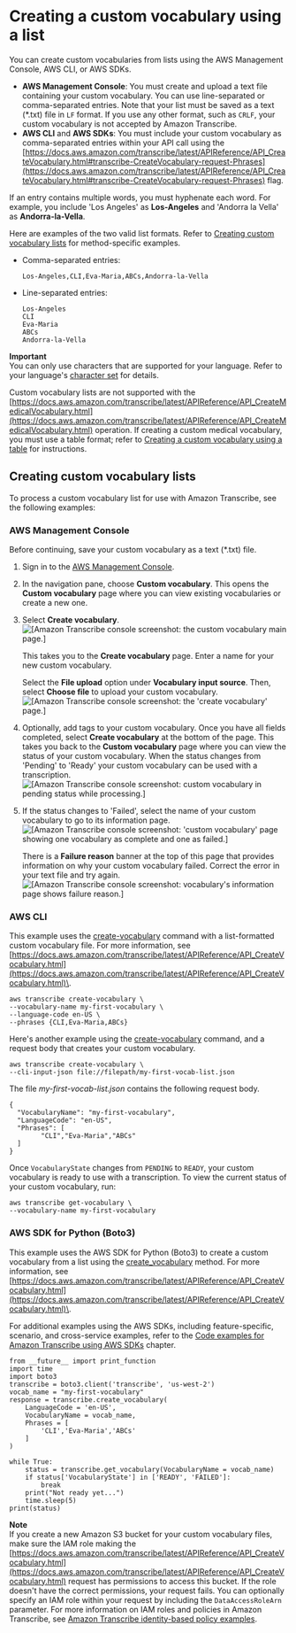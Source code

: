 # Creating a custom vocabulary using a list<a name="custom-vocabulary-create-list"></a>

You can create custom vocabularies from lists using the AWS Management Console, AWS CLI, or AWS SDKs\.
+ **AWS Management Console**: You must create and upload a text file containing your custom vocabulary\. You can use line\-separated or comma\-separated entries\. Note that your list must be saved as a text \(\*\.txt\) file in `LF` format\. If you use any other format, such as `CRLF`, your custom vocabulary is not accepted by Amazon Transcribe\.
+ **AWS CLI** and **AWS SDKs**: You must include your custom vocabulary as comma\-separated entries within your API call using the [https://docs.aws.amazon.com/transcribe/latest/APIReference/API_CreateVocabulary.html#transcribe-CreateVocabulary-request-Phrases](https://docs.aws.amazon.com/transcribe/latest/APIReference/API_CreateVocabulary.html#transcribe-CreateVocabulary-request-Phrases) flag\.

If an entry contains multiple words, you must hyphenate each word\. For example, you include 'Los Angeles' as **Los\-Angeles** and 'Andorra la Vella' as **Andorra\-la\-Vella**\.

Here are examples of the two valid list formats\. Refer to [Creating custom vocabulary lists](#custom-vocabulary-create-list-examples) for method\-specific examples\.
+ Comma\-separated entries:

  ```
  Los-Angeles,CLI,Eva-Maria,ABCs,Andorra-la-Vella
  ```
+ Line\-separated entries:

  ```
  Los-Angeles
  CLI
  Eva-Maria
  ABCs
  Andorra-la-Vella
  ```

**Important**  
You can only use characters that are supported for your language\. Refer to your language's [character set](charsets.md) for details\.

Custom vocabulary lists are not supported with the [https://docs.aws.amazon.com/transcribe/latest/APIReference/API_CreateMedicalVocabulary.html](https://docs.aws.amazon.com/transcribe/latest/APIReference/API_CreateMedicalVocabulary.html) operation\. If creating a custom medical vocabulary, you must use a table format; refer to [Creating a custom vocabulary using a table](custom-vocabulary-create-table.md) for instructions\.

## Creating custom vocabulary lists<a name="custom-vocabulary-create-list-examples"></a>

To process a custom vocabulary list for use with Amazon Transcribe, see the following examples:

### AWS Management Console<a name="vocab-create-list-console-batch"></a>

Before continuing, save your custom vocabulary as a text \(\*\.txt\) file\.

1. Sign in to the [AWS Management Console](https://console.aws.amazon.com/transcribe/)\.

1. In the navigation pane, choose **Custom vocabulary**\. This opens the **Custom vocabulary** page where you can view existing vocabularies or create a new one\.

1. Select **Create vocabulary**\.  
![\[Amazon Transcribe console screenshot: the custom vocabulary main page.\]](http://docs.aws.amazon.com/transcribe/latest/dg/images/vocab-create-console.png)

   This takes you to the **Create vocabulary** page\. Enter a name for your new custom vocabulary\.

   Select the **File upload** option under **Vocabulary input source**\. Then, select **Choose file** to upload your custom vocabulary\.  
![\[Amazon Transcribe console screenshot: the 'create vocabulary' page.\]](http://docs.aws.amazon.com/transcribe/latest/dg/images/vocab-create-console-upload.png)

1. Optionally, add tags to your custom vocabulary\. Once you have all fields completed, select **Create vocabulary** at the bottom of the page\. This takes you back to the **Custom vocabulary** page where you can view the status of your custom vocabulary\. When the status changes from 'Pending' to 'Ready' your custom vocabulary can be used with a transcription\.  
![\[Amazon Transcribe console screenshot: custom vocabulary in pending status while processing.\]](http://docs.aws.amazon.com/transcribe/latest/dg/images/vocab-create-console-pending.png)

1. If the status changes to 'Failed', select the name of your custom vocabulary to go to its information page\.  
![\[Amazon Transcribe console screenshot: 'custom vocabulary' page showing one vocabulary as complete and one as failed.\]](http://docs.aws.amazon.com/transcribe/latest/dg/images/vocab-create-console-failed.png)

   There is a **Failure reason** banner at the top of this page that provides information on why your custom vocabulary failed\. Correct the error in your text file and try again\.  
![\[Amazon Transcribe console screenshot: vocabulary's information page shows failure reason.\]](http://docs.aws.amazon.com/transcribe/latest/dg/images/vocab-create-console-failed2.png)

### AWS CLI<a name="vocab-create-list-cli"></a>

This example uses the [create\-vocabulary](https://docs.aws.amazon.com/cli/latest/reference/transcribe/create-vocabulary.html) command with a list\-formatted custom vocabulary file\. For more information, see [https://docs.aws.amazon.com/transcribe/latest/APIReference/API_CreateVocabulary.html](https://docs.aws.amazon.com/transcribe/latest/APIReference/API_CreateVocabulary.html)\.

```
aws transcribe create-vocabulary \ 
--vocabulary-name my-first-vocabulary \ 
--language-code en-US \ 
--phrases {CLI,Eva-Maria,ABCs}
```

Here's another example using the [create\-vocabulary](https://docs.aws.amazon.com/cli/latest/reference/transcribe/create-vocabulary.html) command, and a request body that creates your custom vocabulary\.

```
aws transcribe create-vocabulary \
--cli-input-json file://filepath/my-first-vocab-list.json
```

The file *my\-first\-vocab\-list\.json* contains the following request body\.

```
{
  "VocabularyName": "my-first-vocabulary",
  "LanguageCode": "en-US",
  "Phrases": [
        "CLI","Eva-Maria","ABCs"
  ]
}
```

Once `VocabularyState` changes from `PENDING` to `READY`, your custom vocabulary is ready to use with a transcription\. To view the current status of your custom vocabulary, run:

```
aws transcribe get-vocabulary \
--vocabulary-name my-first-vocabulary
```

### AWS SDK for Python \(Boto3\)<a name="vocab-create-list-python-batch"></a>

This example uses the AWS SDK for Python \(Boto3\) to create a custom vocabulary from a list using the [create\_vocabulary](https://boto3.amazonaws.com/v1/documentation/api/latest/reference/services/transcribe.html#TranscribeService.Client.create_vocabulary) method\. For more information, see [https://docs.aws.amazon.com/transcribe/latest/APIReference/API_CreateVocabulary.html](https://docs.aws.amazon.com/transcribe/latest/APIReference/API_CreateVocabulary.html)\.

For additional examples using the AWS SDKs, including feature\-specific, scenario, and cross\-service examples, refer to the [Code examples for Amazon Transcribe using AWS SDKs](service_code_examples.md) chapter\.

```
from __future__ import print_function
import time
import boto3
transcribe = boto3.client('transcribe', 'us-west-2')
vocab_name = "my-first-vocabulary"
response = transcribe.create_vocabulary(
    LanguageCode = 'en-US',
    VocabularyName = vocab_name,
    Phrases = [
        'CLI','Eva-Maria','ABCs'
    ]
)

while True:
    status = transcribe.get_vocabulary(VocabularyName = vocab_name)
    if status['VocabularyState'] in ['READY', 'FAILED']:
        break
    print("Not ready yet...")
    time.sleep(5)
print(status)
```

**Note**  
If you create a new Amazon S3 bucket for your custom vocabulary files, make sure the IAM role making the [https://docs.aws.amazon.com/transcribe/latest/APIReference/API_CreateVocabulary.html](https://docs.aws.amazon.com/transcribe/latest/APIReference/API_CreateVocabulary.html) request has permissions to access this bucket\. If the role doesn't have the correct permissions, your request fails\. You can optionally specify an IAM role within your request by including the `DataAccessRoleArn` parameter\. For more information on IAM roles and policies in Amazon Transcribe, see [Amazon Transcribe identity\-based policy examples](security_iam_id-based-policy-examples.md)\.